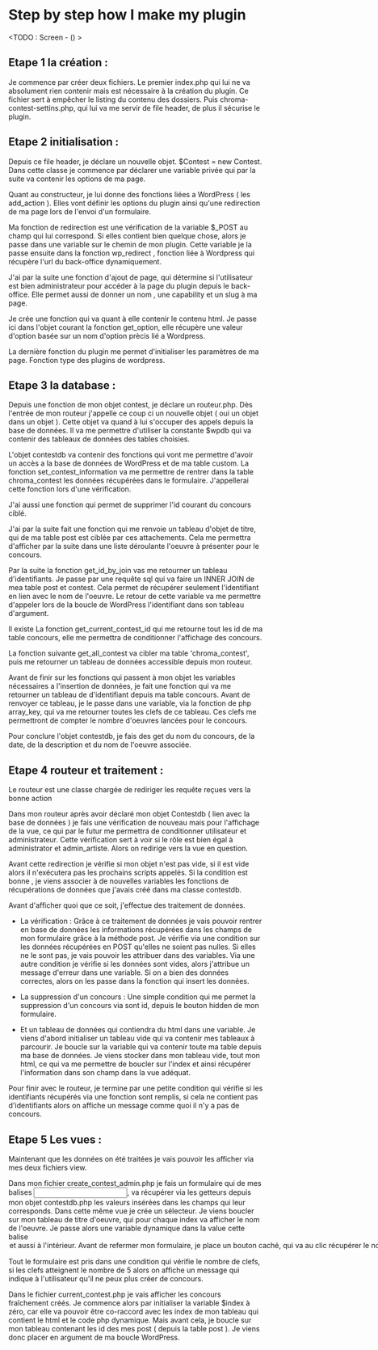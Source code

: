 # Step by step how I make my plugin

<TODO : Screen - () >

## Etape 1 la création :

Je commence par créer deux fichiers.
Le premier index.php qui lui ne va absolument rien contenir mais est nécessaire à la création du plugin. Ce fichier sert à empêcher le listing du contenu des dossiers. 
Puis chroma-contest-settins.php, qui lui va me servir de file header, de plus il sécurise le plugin.

## Etape 2 initialisation :

Depuis ce file header, je déclare un nouvelle objet.
$Contest = new Contest. 
Dans cette classe je commence par déclarer une variable privée qui par la suite va contenir les options de ma page.

Quant au constructeur, je lui donne des fonctions liées a WordPress ( les add_action ). Elles vont définir les options du plugin ainsi qu'une redirection de ma page lors de l'envoi d'un formulaire.

Ma fonction de redirection est une vérification de la variable $_POST au champ qui lui correspond. Si elles contient bien quelque chose, alors je passe dans une variable sur le chemin de mon plugin. Cette variable je la passe ensuite dans la fonction wp_redirect , fonction liée à Wordpress qui récupère l'url du back-office dynamiquement.

J'ai par la suite une fonction d'ajout de page, qui détermine si l'utilisateur est bien administrateur pour accéder à la page du plugin depuis le back-office. Elle permet aussi de donner un nom , une capability et un slug à ma page.

Je crée une fonction qui va quant à elle contenir le contenu html. Je passe ici dans l'objet courant la fonction get_option, elle récupère une valeur d'option basée sur un nom d'option prècis lié a Wordpress.

La dernière fonction du plugin me permet d'initialiser les paramètres de ma page. Fonction type des plugins de wordpress.

## Etape 3 la database :

Depuis une fonction de mon objet contest, je déclare un routeur.php. Dès l'entrée de mon routeur j'appelle ce coup ci un nouvelle objet ( oui un objet dans un objet ). Cette objet va quand à lui s'occuper des appels depuis la base de données. Il va me permettre d'utiliser la constante $wpdb qui va contenir des tableaux de données des tables choisies.

L'objet contestdb va contenir des fonctions qui vont me permettre d'avoir un accès a la base de données de WordPress et de ma table custom. La fonction set_contest_information va me permettre de rentrer dans la table chroma_contest les données récupérées dans le formulaire. J'appellerai cette fonction lors d'une vérification.

J'ai aussi une fonction qui permet de supprimer l'id courant du concours ciblé. 

J'ai par la suite fait une fonction qui me renvoie un tableau d'objet de titre, qui de ma table post est ciblée par ces attachements. Cela me permettra d'afficher par la suite dans une liste déroulante l'oeuvre à présenter pour le concours.

Par la suite la fonction get_id_by_join vas me retourner un tableau d'identifiants. Je passe par une requête sql qui va faire un INNER JOIN de mea table post et contest. Cela permet de récupérer seulement l'identifiant en lien avec le nom de l'oeuvre. Le retour de cette variable va me permettre d'appeler lors de la boucle de WordPress l'identifiant dans son tableau d'argument.

Il existe La fonction get_current_contest_id qui me retourne tout les id de ma table concours, elle me permettra de conditionner l'affichage des concours. 

La fonction suivante get_all_contest va cibler ma table 'chroma_contest', puis me retourner un tableau de données accessible depuis mon routeur.

Avant de finir sur les fonctions qui passent à mon objet les variables nécessaires a l'insertion de données, je fait une fonction qui va me retourner un tableau de d'identifiant depuis ma table concours. Avant de renvoyer ce tableau, je le passe dans une variable, via la fonction de php array_key, qui va me retourner toutes les  clefs de ce tableau. Ces clefs me permettront de compter le nombre d'oeuvres lancées pour le concours.

Pour conclure l'objet contestdb, je fais des get du nom du concours, de la date, de la description et du nom de l'oeuvre associée. 

## Etape 4 routeur et traitement :

Le routeur est une classe chargée de rediriger les requête reçues vers la bonne action

Dans mon routeur après avoir déclaré mon objet Contestdb ( lien avec la base de données ) je fais une vérification de nouveau mais pour l'affichage de la vue, ce qui par le futur me permettra de conditionner utilisateur et administrateur. Cette vérification sert à voir si le rôle est bien égal à administrator et admin_artiste. Alors on redirige vers la vue en question.

Avant cette redirection je vérifie si mon objet n'est pas vide, si il est vide alors il n'exécutera pas les prochains scripts appelés. Si la condition est bonne , je viens associer à de nouvelles variables les fonctions de récupérations de données que j'avais créé dans ma classe contestdb.

Avant d'afficher quoi que ce soit, j'effectue des traitement de données.
* La vérification : Grâce à ce traitement de données je vais pouvoir rentrer en base de données les informations récupérées dans les champs de mon formulaire grâce à la méthode post. Je vérifie via une condition sur les données récupérées en POST qu'elles ne soient pas nulles. Si elles ne le sont pas, je vais pouvoir les attribuer dans des variables. Via une autre condition je vérifie si les données sont vides, alors j'attribue un message d'erreur dans une variable. Si on a bien des données correctes, alors on les passe dans la fonction qui insert les données.

* La suppression d'un concours : Une simple condition qui me permet la suppression d'un concours via sont id, depuis le bouton hidden de mon formulaire.

* Et un tableau de données qui contiendra du html dans une variable.  Je viens d'abord initialiser un tableau vide qui va contenir mes tableaux à parcourir. Je boucle sur la variable qui va contenir toute ma table depuis ma base de données. Je viens stocker dans mon tableau vide, tout mon html, ce qui va me permettre de boucler sur l'index et ainsi récupérer l'information dans son champ dans la vue adéquat.

Pour finir avec le routeur, je termine par une petite condition qui vérifie si les identifiants récupérés via une fonction sont remplis, si cela ne contient pas d'identifiants alors on affiche un message comme quoi il n'y a pas de concours.

## Etape 5 Les vues :

Maintenant que les données on été traitées je vais pouvoir les afficher via mes deux fichiers view.

Dans mon fichier create_contest_admin.php je fais un formulaire qui de mes balises <input>, va récupérer via les getteurs depuis mon objet contestdb.php les valeurs insérées dans les champs qui leur corresponds.
Dans cette même vue je crée un sélecteur. Je viens boucler sur mon tableau de titre d'oeuvre, qui pour chaque index va afficher le nom de l'oeuvre. Je passe alors une variable dynamique dans la value cette balise <option> et aussi à l'intérieur. Avant de refermer mon formulaire, je place un bouton caché, qui va au clic récupérer le nom qui a été choisi dans la liste des options.

Tout le formulaire est pris dans une condition qui vérifie le nombre de clefs, si les clefs atteignent le nombre de 5 alors on affiche un message qui indique à l'utilisateur qu'il ne peux plus créer de concours.

Dans le fichier current_contest.php je vais afficher les concours fraîchement créés.
Je commence alors par initialiser la variable $index à zéro, car elle va pouvoir être co-raccord avec les index de mon tableau qui contient le html et le code php dynamique. Mais avant cela, je boucle sur mon tableau contenant les id des mes post ( depuis la table post ). Je viens donc placer en argument de ma boucle WordPress.